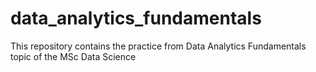 # data_analytics_fundamentals
This repository contains the practice from Data Analytics Fundamentals topic of the MSc Data Science
